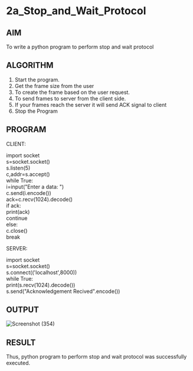 # 2a_Stop_and_Wait_Protocol
## AIM 
To write a python program to perform stop and wait protocol
## ALGORITHM
1. Start the program.
2. Get the frame size from the user
3. To create the frame based on the user request.
4. To send frames to server from the client side.
5. If your frames reach the server it will send ACK signal to client
6. Stop the Program
## PROGRAM


CLIENT:

import socket  <br>
s=socket.socket() <br>
s.listen(5) <br>
c,addr=s.accept() <br>
while True:<br>
<t> i=input("Enter a data: ") <br>
<t> c.send(i.encode()) <br>
   ack=c.recv(1024).decode()<br>
   if ack:<br>
      print(ack)<br>
      continue<br>
   else:<br>
      c.close()<br>
      break<br>
    
SERVER:

import socket<br>
s=socket.socket()<br>
s.connect(('localhost',8000))<br>
while True:<br>
   print(s.recv(1024).decode())<br>
   s.send("Acknowledgement Recived".encode())<br>
 
## OUTPUT
![Screenshot (354)](https://github.com/user-attachments/assets/f90180ec-e279-45d4-991b-eab484bb1ab6)

## RESULT
Thus, python program to perform stop and wait protocol was successfully executed.
